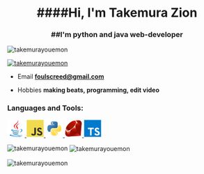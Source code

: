 <h1 align="center">####Hi, I'm Takemura Zion</h1>

<h3 align="center">##I'm python and java web-developer</h3>


<p align="left"> <img src="https://komarev.com/ghpvc/?username=takemurayouemon&label=Profile%20views&color=0e75b6&style=flat" alt="takemurayouemon" /> </p>

<p align="left"> <a href="https://github.com/ryo-ma/github-profile-trophy"><img src="https://github-profile-trophy.vercel.app/?username=takemurayouemon" alt="takemurayouemon" /></a> </p>


- Email **foulscreed@gmail.com**

- Hobbies **making beats, programming, edit video**

<h3 align="left">Languages and Tools:</h3>

<p align="left"> <a href="https://www.java.com" target="_blank" rel="noreferrer"> <img src="https://raw.githubusercontent.com/devicons/devicon/master/icons/java/java-original.svg" alt="java" width="40" height="40"/> </a> <a href="https://developer.mozilla.org/en-US/docs/Web/JavaScript" target="_blank" rel="noreferrer"> <img src="https://raw.githubusercontent.com/devicons/devicon/master/icons/javascript/javascript-original.svg" alt="javascript" width="40" height="40"/> </a> <a href="https://www.python.org" target="_blank" rel="noreferrer"> <img src="https://raw.githubusercontent.com/devicons/devicon/master/icons/python/python-original.svg" alt="python" width="40" height="40"/> </a> <a href="https://www.ruby-lang.org/en/" target="_blank" rel="noreferrer"> <img src="https://raw.githubusercontent.com/devicons/devicon/master/icons/ruby/ruby-original.svg" alt="ruby" width="40" height="40"/> </a> <a href="https://www.typescriptlang.org/" target="_blank" rel="noreferrer"> <img src="https://raw.githubusercontent.com/devicons/devicon/master/icons/typescript/typescript-original.svg" alt="typescript" width="40" height="40"/> </a> </p>


<p><img align="left" src="https://github-readme-stats.vercel.app/api/top-langs?username=takemurayouemon&show_icons=true&locale=en&layout=compact" alt="takemurayouemon" /></p>


<p>&nbsp;<img align="center" src="https://github-readme-stats.vercel.app/api?username=takemurayouemon&show_icons=true&locale=en" alt="takemurayouemon" /></p>


<p><img align="center" src="https://github-readme-streak-stats.herokuapp.com/?user=takemurayouemon&" alt="takemurayouemon" /></p>

